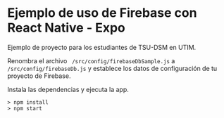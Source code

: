 # Ejemplo de uso de Firebase con React Native - Expo

Ejemplo de proyecto para los estudiantes de TSU-DSM en UTIM.

Renombra el archivo ``` /src/config/firebaseDbSample.js``` a ```/src/config/firebaseDb.js``` y establece los datos de configuración de tu proyecto de Firebase.

Instala las dependencias y ejecuta la app.

```
> npm install
> npm start
```